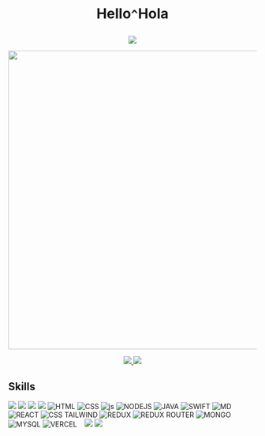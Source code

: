 # <p align="center"> Hello`^`Hola </p>


<p align="center">
  <a href="https://open.spotify.com">
    <img src="https://spotify-github-profile.vercel.app/api/view?uid=31nbe5jslopjjehbj3mb7vdpkjza&cover_image=true&theme=novatorem&show_offline=false&background_color=121212&interchange=false&bar_color=53b14f&bar_color_cover=false" />
  </a>
</p>

<p align="center">
  <a href="https://aiurl.vercel.app">
    <img  width="605" src="https://github.com/imonish8/imonish8/assets/115737071/9560ce8a-ff43-4caf-96cd-95848867ed9c" />
  </a>
</p>

<p align="center">
<a align="center" href="https://www.linkedin.com/in/monishnule/">  <img src="https://img.shields.io/badge/LinkedIn-0077B5?style=for-the-badge&logo=linkedin&logoColor=white" /> </a>  <a href="https://www.instagram.com/er_mn8_500/"> <img src="https://img.shields.io/badge/Instagram-E4405F?style=for-the-badge&logo=instagram&logoColor=white"/></a> 

</p>


## Skills 

<img src="https://img.shields.io/badge/Windows-0078D6?style=for-the-badge&logo=windows&logoColor=white" href="https://monishnule.dev" /> <img src="https://img.shields.io/badge/Discord-7289DA?style=for-the-badge&logo=discord&logoColor=white" />
<img src="https://img.shields.io/badge/iOS-000000?style=for-the-badge&logo=ios&logoColor=white" /> 
<img src="https://img.shields.io/badge/Python-3776AB?style=for-the-badge&logo=python&logoColor=white" /> 
<img alt ="HTML" src="https://img.shields.io/badge/HTML-239120?style=for-the-badge&logo=html5&logoColor=white" /> 
<img alt ="CSS" src="https://img.shields.io/badge/CSS-239120?&style=for-the-badge&logo=css3&logoColor=white" /> 
<img alt ="js" src="https://img.shields.io/badge/JavaScript-F7DF1E?style=for-the-badge&logo=javascript&logoColor=black" /> 
<img alt ="NODEJS" src="https://img.shields.io/badge/Node.js-43853D?style=for-the-badge&logo=node.js&logoColor=white" /> 
<img alt ="JAVA" src="https://img.shields.io/badge/Java-ED8B00?style=for-the-badge&logo=openjdk&logoColor=white" /> 
<img alt ="SWIFT" src="https://img.shields.io/badge/Swift-FA7343?style=for-the-badge&logo=swift&logoColor=white" /> 
<img alt ="MD" src="https://img.shields.io/badge/Markdown-000000?style=for-the-badge&logo=markdown&logoColor=white" /> 
<img alt ="REACT" src="https://img.shields.io/badge/React-20232A?style=for-the-badge&logo=react&logoColor=61DAFB" /> 
<img alt ="CSS TAILWIND" src="https://img.shields.io/badge/Tailwind_CSS-38B2AC?style=for-the-badge&logo=tailwind-css&logoColor=white" /> 
<img alt ="REDUX" src="https://img.shields.io/badge/Redux-593D88?style=for-the-badge&logo=redux&logoColor=white" /> 
<img alt ="REDUX ROUTER" src="https://img.shields.io/badge/React_Router-CA4245?style=for-the-badge&logo=react-router&logoColor=white" /> 
<img alt ="MONGO" src="https://img.shields.io/badge/MongoDB-4EA94B?style=for-the-badge&logo=mongodb&logoColor=white" /> 
<img alt ="MYSQL" src="https://img.shields.io/badge/MySQL-00000F?style=for-the-badge&logo=mysql&logoColor=white" /> 
<img alt ="VERCEL" src="https://img.shields.io/badge/Vercel-000000?style=for-the-badge&logo=vercel&logoColor=white" /> 
<img alt ="" src="" /> 
<img alt ="" src="" /> 
<img alt ="" src="" /> 
<img src="https://img.shields.io/badge/Linux-FCC624?style=for-the-badge&logo=linux&logoColor=black" /> 
<img src="https://img.shields.io/badge/mac%20os-000000?style=for-the-badge&logo=apple&logoColor=white" />  

